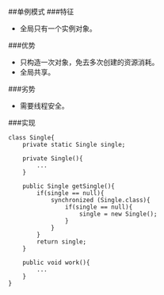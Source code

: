 ##单例模式
###特征
* 全局只有一个实例对象。

###优势
* 只构造一次对象，免去多次创建的资源消耗。
* 全局共享。

###劣势
* 需要线程安全。

###实现

	class Single{
		private static Single single;
		
		private Single(){
			...
		}
		
		public Single getSingle(){
			if(single == null){
				synchronized (Single.class){
					if(single == null){
						single = new Single();
					}
				}
			}
			return single;
		}
		
		public void work(){
			...
		}
	}